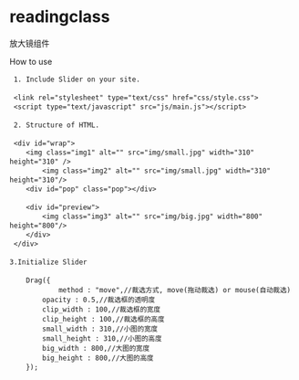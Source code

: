 # readingclass
放大镜组件

How to use

     1. Include Slider on your site.

     <link rel="stylesheet" type="text/css" href="css/style.css">
     <script type="text/javascript" src="js/main.js"></script>

     2. Structure of HTML.

     <div id="wrap">
	    <img class="img1" alt="" src="img/small.jpg" width="310" height="310" />
            <img class="img2" alt="" src="img/small.jpg" width="310" height="310"/>
	    <div id="pop" class="pop"></div>

	    <div id="preview">
		    <img class="img3" alt="" src="img/big.jpg" width="800" height="800"/>
	    </div>
     </div>

    3.Initialize Slider

        Drag({
                method : "move",//裁选方式, move(拖动裁选) or mouse(自动裁选)
	        opacity : 0.5,//裁选框的透明度
	        clip_width : 100,//裁选框的宽度
	        clip_height : 100,//裁选框的高度
	        small_width : 310,//小图的宽度
   	        small_height : 310,//小图的高度
	        big_width : 800,//大图的宽度
	        big_height : 800,//大图的高度
        });
